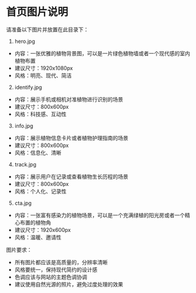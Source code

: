 # 首页图片说明

请准备以下图片并放置在此目录下：

1. hero.jpg
- 内容：一张优雅的植物背景图，可以是一片绿色植物墙或者一个现代感的室内植物布置
- 建议尺寸：1920x1080px
- 风格：明亮、现代、简洁

2. identify.jpg
- 内容：展示手机或相机对准植物进行识别的场景
- 建议尺寸：800x600px
- 风格：科技感、互动性

3. info.jpg
- 内容：展示植物信息卡片或者植物护理指南的场景
- 建议尺寸：800x600px
- 风格：信息化、清晰

4. track.jpg
- 内容：展示用户在记录或查看植物生长历程的场景
- 建议尺寸：800x600px
- 风格：个人化、记录性

5. cta.jpg
- 内容：一张富有感染力的植物场景，可以是一个充满绿植的阳光房或者一个精心布置的植物角
- 建议尺寸：1920x600px
- 风格：温暖、邀请性

图片要求：
- 所有图片都应该是高质量的，分辨率清晰
- 风格要统一，保持现代简约的设计感
- 色调应该与网站的主题色调协调
- 建议使用自然光源的照片，避免过度处理的效果
